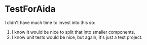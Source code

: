 # TestForAida

I didn't have much time to invest into this so:

1. I know it would be nice to split that into smaller components.
2. I know unit tests would be nice, but again, it's just a test project.
